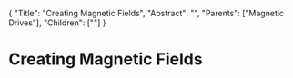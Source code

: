 {
    "Title": "Creating Magnetic Fields",
    "Abstract": "",
    "Parents": ["Magnetic Drives"],
    "Children": [""]
}

# Creating Magnetic Fields
